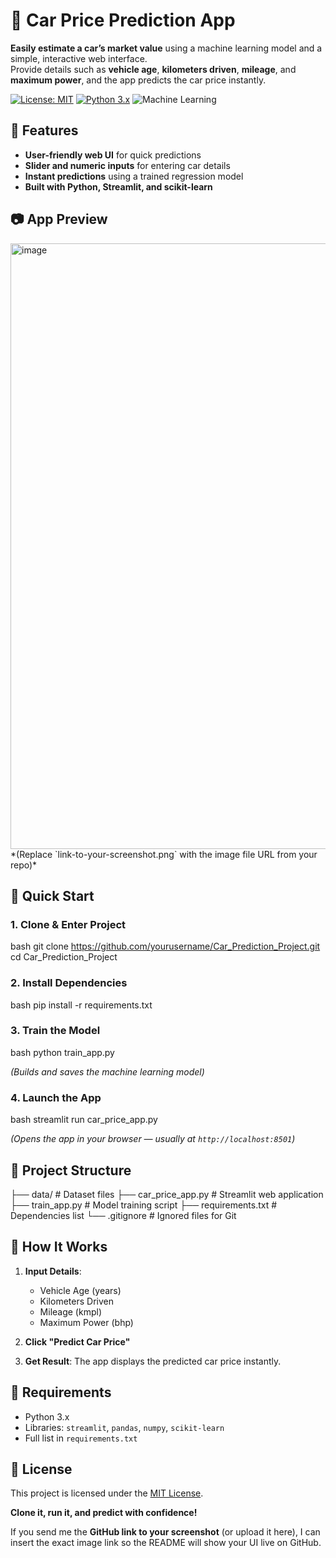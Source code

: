 # 🚗 Car Price Prediction App

**Easily estimate a car’s market value** using a machine learning model and a simple, interactive web interface.  
Provide details such as **vehicle age**, **kilometers driven**, **mileage**, and **maximum power**, and the app predicts the car price instantly.

[![License: MIT](https://img.shields.io/badge/License-MIT-yellow.svg)](https://opensource.org/licenses/MIT)
[![Python 3.x](https://img.shields.io/badge/Python-3.x-blue.svg)](https://python.org)
![Machine Learning](https://img.shields.io/badge/-Machine%20Learning-ff6f00)


## 🌟 Features
- **User-friendly web UI** for quick predictions  
- **Slider and numeric inputs** for entering car details  
- **Instant predictions** using a trained regression model  
- **Built with Python, Streamlit, and scikit-learn**  


## 📷 App Preview
<img width="1912" height="969" alt="image" src="https://github.com/user-attachments/assets/c1ab2f16-5ad7-4ad5-bc8a-ea9a0013ecf7" />
*(Replace `link-to-your-screenshot.png` with the image file URL from your repo)*


## 🚀 Quick Start

### 1. Clone & Enter Project
bash
git clone https://github.com/yourusername/Car_Prediction_Project.git
cd Car_Prediction_Project


### 2. Install Dependencies

bash
pip install -r requirements.txt


### 3. Train the Model

bash
python train_app.py


*(Builds and saves the machine learning model)*

### 4. Launch the App

bash
streamlit run car_price_app.py


*(Opens the app in your browser — usually at `http://localhost:8501`)*


## 📂 Project Structure

├── data/               # Dataset files
├── car_price_app.py    # Streamlit web application
├── train_app.py        # Model training script
├── requirements.txt    # Dependencies list
└── .gitignore          # Ignored files for Git


## 🧮 How It Works

1. **Input Details**:

   * Vehicle Age (years)
   * Kilometers Driven
   * Mileage (kmpl)
   * Maximum Power (bhp)
2. **Click "Predict Car Price"**
3. **Get Result**: The app displays the predicted car price instantly.


## 📌 Requirements

* Python 3.x
* Libraries: `streamlit`, `pandas`, `numpy`, `scikit-learn`
* Full list in `requirements.txt`


## 📜 License

This project is licensed under the [MIT License](https://opensource.org/licenses/MIT).


**Clone it, run it, and predict with confidence!**

If you send me the **GitHub link to your screenshot** (or upload it here), I can insert the exact image link so the README will show your UI live on GitHub.
```
